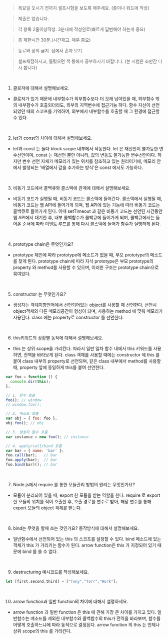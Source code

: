 > 목요일 오시기 전까지 셀프시험을 보도록 해주세요. (종이나 워드에 작성)

> 제출은 없습니다.

> 각 항목 2줄이상작성. 3분내에 작성완료(빠르게 답변해야 하는게 중요) 

> 총 제한시간 30분.(시간재고. 매우 중요)

> 동료와 상의 금지. 집에서 혼자 보기.

> 셀프채점하시고, 
틀렸으면 책 통해서 공부하시기 바랍니다. 
(본 시험은  조만간 다시 봅니다)

<br/>

1.  클로저에 대해서 설명해보세요.
    
- 클로저가 있기 때문에 내부함수가 외부함수보다 더 오래 남아있을 때, 외부함수 밖의 내부함수가 호출되더라도, 외부의 지역변수에 접근가능 하다. 함수 자신이 선언되었던 때의 스코프를 기억하여, 외부에서 내부함수를 호출할 때 그 환경에 접근할 수 있다. 

<br/>

2. let과 const의 차이에 대해서 설명해보세요.

- let과 const 는 둘다 block scope 내부에서 작동한다. let 은 재선언이 불가능한 변수선언이며, const 는 재선언 뿐만 아니라, 값의 변동도 불가능한 변수선언이다. 하지만 변수 선언 자체가 메모리가 있는 위치를 참조하고 있는 원리이기에, 메모리 안에서 발생되는 '배열에서 값을 추가하는 방식'은 const 에서도 가능하다.

<br/>

3. 비동기 코드에서 콜백큐와 콜스택에 관계에 대해서 설명해보세요.

- 비동기 코드가 실행될 때, 비동기 코드는 콜스택에 들어간다. 콜스택에서 실행될 때, 비동기 코드는 웹 API에 들어가게 되며, 웹 API에 있는 기능에 따라 비동기 코드는 콜백큐로 들어가게 된다. 이때 setTimeout 과 같은 비동기 코드는 선언된 시간동안 웹 API에서 대기한 후, 내부 콜백함수가 콜백큐에 들어가게 되며, 콜백큐에서는 들어온 순서에 따라 이벤트 루프를 통해 다시 콜스택에 들어가 함수가 실행하게 된다.

<br/>

4. prototype chain은 무엇인가요? 

- prototype 체인에 따라 prototype에 메소드가 없을 때, 부모 prototype의 메소드를 찾게 된다. prototype chain에 따라 자식 prototype은 부모 prototype의 property 와 method를 사용할 수 있으며, 이러한 구조는 prototype chain으로 묶여있다.

<br/>

5. constructor 는 무엇인가요? 

- 생성자는 객체지향언어에서 선언되어있는 object를 사용할 때 선언한다. 선언시 object객체와 다른 메모리공간이 형성이 되며, 사용하는 method 에 맞춰 메모리가 사용된다. class 에는 property로 constructor 를 선언한다.

<br/>

6. this키워드의 상황별 동작에 대해서 설명해보세요.

- this 는 상위 scope을 가리킨다. 따라서 일반 일차 함수 내에서 this 키워드를 사용하면, 전역을 바라보게 된다. class 객체를 사용할 때에는 constructor 에 this 를 붙여 class 내부의 property로 선언되며, 같은 class 내부에서 method를 사용할 때, property 앞에 동일하게 this를 붙여 선언한다.

```js
var foo = function () {
  console.dir(this);
};

// 1. 함수 호출
foo(); // window
// window.foo();

// 2. 메소드 호출
var obj = { foo: foo };
obj.foo(); // obj

// 3. 생성자 함수 호출
var instance = new foo(); // instance

// 4. apply/call/bind 호출
var bar = { name: 'bar' };
foo.call(bar);   // bar
foo.apply(bar);  // bar
foo.bind(bar)(); // bar
```

<br/>

7. Node.js에서 require 를 통한 모듈관리 방법의 원리는 무엇인가요? 

- 모듈이 분리되어 있을 때, export 한 모듈을 받는 역할을 한다. require 로 export 한 모듈의 위치를 적어 호출한 후, 호출 경로를 변수로 받아, 해당 변수를 통해 export 모듈의 object 객체를 받는다.

<br/>

8. bind는 무엇을 할때 쓰는 것인가요? 동작방식에 대해서 설명해보세요.

- 일반함수에서 선언되어 있는 this 의 스코프를 설정할 수 있다. bind 메소드에 있는 객체가 this 가 가리키는 함수가 된다. arrow function은 this 가 지정되어 있기 때문에 bind 를 쓸 수 없다.

<br/>

9. destructuring 예시코드를 작성해보세요.

```js
let [first,second,third] = ["Tony","Torr","Hurk"];
```

<br/>

10. arrow function과 일반 function의 차이에 대해서 설명하세요.

-  arrow function 과 일반 function 은 this 에 관해 가장 큰 차이를 가지고 있다. 일반함수는 메소드를 제외한 내부함수와 콜백함수의 this가 전역을 바라보며, 함수를 어떻게 호출하느냐에 따라 동적으로 결정된다. arrow function 의 this 는 언제나 상위 scope의 this 를 가리킨다.
